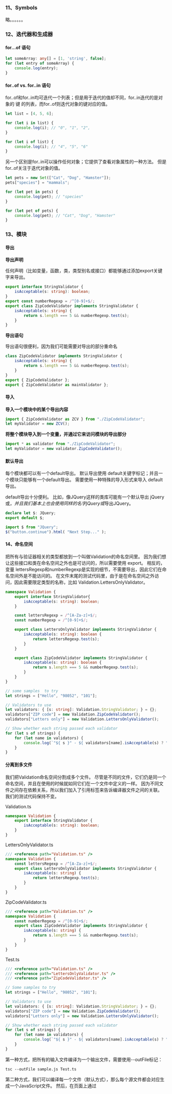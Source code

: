 ### <div id="class01-11">11、Symbols</div>

略。。。。。。


### <div id="class01-12">12、迭代器和生成器</div>
#### for...of 语句
```typescript
let someArray: any[] = [1, 'string', false];
for (let entry of someArray) {
    console.log(entry);
}
```

#### for..of vs. for..in 语句
for..of和for..in均可迭代一个列表；但是用于迭代的值却不同，for..in迭代的是对象的 键 的列表，而for..of则迭代对象的键对应的值。
```typescript
let list = [4, 5, 6];

for (let i in list) {
    console.log(i); // "0", "1", "2",
}

for (let i of list) {
    console.log(i); // "4", "5", "6"
}
```
另一个区别是for..in可以操作任何对象；它提供了查看对象属性的一种方法。 但是 for..of关注于迭代对象的值。
```typescript
let pets = new Set(["Cat", "Dog", "Hamster"]);
pets["species"] = "mammals";

for (let pet in pets) {
    console.log(pet); // "species"
}

for (let pet of pets) {
    console.log(pet); // "Cat", "Dog", "Hamster"
}
```

### <div id="class01-13">13、模块</div>
#### 导出
**导出声明**

任何声明（比如变量，函数，类，类型别名或接口）都能够通过添加export关键字来导出。
```typescript
export interface StringValidator {
    isAcceptable(s: string): boolean;
}
export const numberRegexp = /^[0-9]+$/;
export class ZipCodeValidator implements StringValidator {
    isAcceptable(s: string) {
        return s.length === 5 && numberRegexp.test(s);
    }
}
```

**导出语句**        

导出语句很便利，因为我们可能需要对导出的部分重命名
```typescript
class ZipCodeValidator implements StringValidator {
    isAcceptable(s: string) {
        return s.length === 5 && numberRegexp.test(s);
    }
}
export { ZipCodeValidator };
export { ZipCodeValidator as mainValidator };
```

#### 导入
**导入一个模块中的某个导出内容**
```typescript
import { ZipCodeValidator as ZCV } from "./ZipCodeValidator";
let myValidator = new ZCV();
```

**将整个模块导入到一个变量，并通过它来访问模块的导出部分**
```typescript
import * as validator from "./ZipCodeValidator";
let myValidator = new validator.ZipCodeValidator();
```

#### 默认导出               
每个模块都可以有一个default导出。 默认导出使用 default关键字标记；并且一个模块只能够有一个default导出。 需要使用一种特殊的导入形式来导入 default导出。

default导出十分便利。 比如，像JQuery这样的类库可能有一个默认导出 jQuery或$，并且我们基本上也会使用同样的名字jQuery或$导出JQuery。
```typescript
declare let $: JQuery;
export default $;

import $ from "JQuery";
$("button.continue").html( "Next Step..." );
```


#### <div id="class01-14">14、命名空间</div>
把所有与验证器相关的类型都放到一个叫做Validation的命名空间里。 因为我们想让这些接口和类在命名空间之外也是可访问的，所以需要使用 export。 相反的，变量 lettersRegexp和numberRegexp是实现的细节，不需要导出，因此它们在命名空间外是不能访问的。 在文件末尾的测试代码里，由于是在命名空间之外访问，因此需要限定类型的名称，比如 Validation.LettersOnlyValidator。
```typescript
namespace Validation {
    export interface StringValidator{
        isAcceptable(s: string): boolean;
    }

    const lettersRegexp = /^[A-Za-z]+$/;
    const numberRegexp = /^[0-9]+$/;

    export class LettersOnlyValidator implements StringValidator {
        isAcceptable(s: string): boolean {
            return lettersRegexp.test(s);
        }
    }

    export class ZipCodeValidator implements StringValidator {
        isAcceptable(s: string): boolean {
            return s.length === 5 && numberRegexp.test(s);
        }
    }
}

// some samples  to try
let strings = ["Hello", "98052", "101"];

// Validators to use
let validators: { [s: string]: Validation.StringValidator; } = {};
validators["ZIP code"] = new Validation.ZipCodeValidator();
validators["Letters only"] = new Validation.LettersOnlyValidator();

// Show whether each string passed each validator
for (let s of strings) {
    for (let name in validators) {
        console.log(`"${ s }" - ${ validators[name].isAcceptable(s) ? "matches" : "does not match" } ${ name }`);
    }
}
```

#### 分离到多文件
我们把Validation命名空间分割成多个文件。 尽管是不同的文件，它们仍是同一个命名空间，并且在使用的时候就如同它们在一个文件中定义的一样。 因为不同文件之间存在依赖关系，所以我们加入了引用标签来告诉编译器文件之间的关联。 我们的测试代码保持不变。

Validation.ts
```typescript
namespace Validation {
    export interface StringValidator {
        isAcceptable(s: string): boolean;
    }
}
```

LettersOnlyValidator.ts
```typescript
/// <reference path="Validation.ts" />
namespace Validation {
    const lettersRegexp = /^[A-Za-z]+$/;
    export class LettersOnlyValidator implements StringValidator {
        isAcceptable(s: string) {
            return lettersRegexp.test(s);
        }
    }
}
```

ZipCodeValidator.ts
```typescript
/// <reference path="Validation.ts" />
namespace Validation {
    const numberRegexp = /^[0-9]+$/;
    export class ZipCodeValidator implements StringValidator {
        isAcceptable(s: string) {
            return s.length === 5 && numberRegexp.test(s);
        }
    }
}
```


Test.ts
```typescript
/// <reference path="Validation.ts" />
/// <reference path="LettersOnlyValidator.ts" />
/// <reference path="ZipCodeValidator.ts" />

// Some samples to try
let strings = ["Hello", "98052", "101"];

// Validators to use
let validators: { [s: string]: Validation.StringValidator; } = {};
validators["ZIP code"] = new Validation.ZipCodeValidator();
validators["Letters only"] = new Validation.LettersOnlyValidator();

// Show whether each string passed each validator
for (let s of strings) {
    for (let name in validators) {
        console.log(`"${ s }" - ${ validators[name].isAcceptable(s) ? "matches" : "does not match" } ${ name }`);
    }
}
```

第一种方式，把所有的输入文件编译为一个输出文件，需要使用--outFile标记：
```
tsc --outFile sample.js Test.ts
```

第二种方式，我们可以编译每一个文件（默认方式），那么每个源文件都会对应生成一个JavaScript文件。 然后，在页面上通过 <script>标签把所有生成的JavaScript文件按正确的顺序引进来，比如：
```html
<script src="Validation.js" type="text/javascript" />
<script src="LettersOnlyValidator.js" type="text/javascript" />
<script src="ZipCodeValidator.js" type="text/javascript" />
<script src="Test.js" type="text/javascript" />
```

